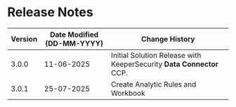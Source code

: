 # Release Notes

| **Version** | **Date Modified (DD-MM-YYYY)** | **Change History**                     |
|-------------|--------------------------------|----------------------------------------|
| 3.0.0       | 11-06-2025                     | Initial Solution Release with KeeperSecurity **Data Connector** CCP. |
| 3.0.1       | 25-07-2025                     | Create Analytic Rules and Workbook  |

